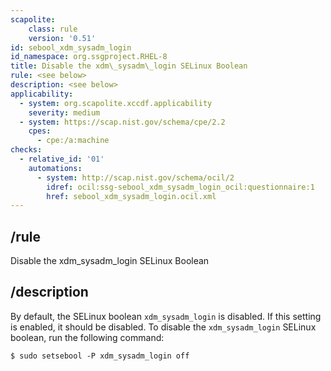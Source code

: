 ```yaml
---
scapolite:
    class: rule
    version: '0.51'
id: sebool_xdm_sysadm_login
id_namespace: org.ssgproject.RHEL-8
title: Disable the xdm\_sysadm\_login SELinux Boolean
rule: <see below>
description: <see below>
applicability:
  - system: org.scapolite.xccdf.applicability
    severity: medium
  - system: https://scap.nist.gov/schema/cpe/2.2
    cpes:
      - cpe:/a:machine
checks:
  - relative_id: '01'
    automations:
      - system: http://scap.nist.gov/schema/ocil/2
        idref: ocil:ssg-sebool_xdm_sysadm_login_ocil:questionnaire:1
        href: sebool_xdm_sysadm_login.ocil.xml
---
```



## /rule

Disable the xdm\_sysadm\_login SELinux Boolean

## /description

By
default, the SELinux boolean `xdm_sysadm_login` is disabled. If this
setting is enabled, it should be disabled. To disable the
`xdm_sysadm_login` SELinux boolean, run the following command:

``` 
$ sudo setsebool -P xdm_sysadm_login off
```

